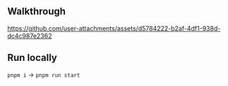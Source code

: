 ## Walkthrough

https://github.com/user-attachments/assets/d5784222-b2af-4df1-938d-dc4c987e2362

## Run locally 
`pnpm i` → `pnpm run start`


